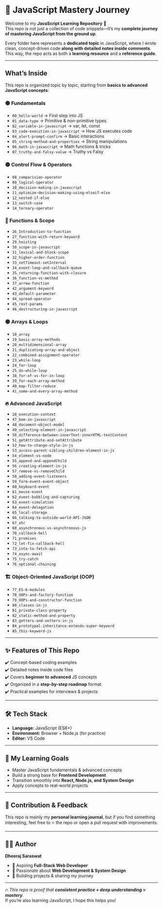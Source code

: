 # 🚀 JavaScript Mastery Journey  

Welcome to my **JavaScript Learning Repository** 🎉  
This repo is not just a collection of code snippets—it’s my **complete journey of mastering JavaScript from the ground up**.  

Every folder here represents a **dedicated topic** in JavaScript, where I wrote clean, concept-driven code **along with detailed notes inside comments**. This way, the repo acts as both a **learning resource** and a **reference guide**.  

---

## What’s Inside  

This repo is organized topic by topic, starting from **basics to advanced JavaScript concepts**:  

### 🟢 Fundamentals  
- `00_hello-world` → First step into JS  
- `01_data-type` → Primitive & non-primitive types  
- `02_variable-in-javascript` → var, let, const  
- `03_code-execution-in-javascript` → How JS executes code  
- `04_alert-prompt-confirm` → Basic interactions  
- `05_string-method-and-properties` → String manipulations  
- `06_math-in-javascript` → Math functions & tricks  
- `07_truthy-and-falsy-value` → Truthy vs Falsy  

### 🟡 Control Flow & Operators  
- `08_comparision-operator`  
- `09_logical-operator`  
- `10_decision-making-in-javascript`  
- `11_optimize-decision-making-using-elseif-else`  
- `12_nested-if-else`  
- `13_switch-case`  
- `14_ternary-operator`  

### 🔵 Functions & Scope  
- `26_Introduction-to-function`  
- `27_function-with-return-keyword`  
- `29_hoisting`  
- `30_scope-in-javascript`  
- `31_lexical-and-block-scope`  
- `32_higher-order-function`  
- `33_setTimeout-setInterval`  
- `34_event-loop-and-callback-queue`  
- `35_returning-function-with-closure`  
- `36_function-vs-method`  
- `37_arrow-function`  
- `42_argument-keyword`  
- `43_default-parameter`  
- `44_spread-operator`  
- `45_rest-params`  
- `46_destructuring-in-javascript`  

### 🟣 Arrays & Loops  
- `18_array`  
- `19_basic-array-methods`  
- `20_multidimensional-array`  
- `21_duplicating-array-and-object`  
- `22_combined-assignment-operator`  
- `23_while-loop`  
- `24_for-loop`  
- `25_do-while-loop`  
- `38_for-of-vs-for-in-loop`  
- `39_for-each-array-method`  
- `40_map-filter-reduce`  
- `41_some-and-every-array-method`  

### 🔥 Advanced JavaScript  
- `28_execution-context`  
- `47_bom-in-javascript`  
- `48_document-object-model`  
- `49_selecting-element-in-javascript`  
- `50_difference-between-innerText-innerHTML-textContent`  
- `51_getAttribute-and-setAttribute`  
- `52_how-to-change-style-in-js`  
- `53_access-parent-sibling-children-element-in-js`  
- `54_element-vs-node`  
- `55_append-and-appendChild`  
- `56_creating-element-in-js`  
- `57_remove-vs-removeChild`  
- `58_adding-event-listeners`  
- `59_form-event-event-object`  
- `60_keyboard-event`  
- `61_mouse-event`  
- `62_event-bubbling-and-capturing`  
- `63_event-simulation`  
- `64_event-delegation`  
- `65_local-storage`  
- `66_talking-to-outside-world-API-JSON`  
- `67_xhr`  
- `68_asynchronous-vs-asynchronous-js`  
- `70_callback-hell`  
- `71_promises`  
- `72_let-fix-callback-hell`  
- `73_into-to-fetch-api`  
- `74_async-await`  
- `75_try-catch`  
- `76_optional-chaining`  

### 🏗️ Object-Oriented JavaScript (OOP)  
- `77_ES-6-modules`  
- `78_OOPs-and-factory-function`  
- `79_OOPs-and-constructor-function`  
- `80_classes-in-js`  
- `81_private-class-property`  
- `82_static-method-and-property`  
- `83_getters-and-setters-in-js`  
- `84_prototypal-inheritance-extends-super-keyword`  
- `85_this-keyword-js`  

---

## ✨ Features of This Repo  
✔️ Concept-based coding examples  
✔️ Detailed notes inside code files  
✔️ Covers **beginner to advanced** JS concepts  
✔️ Organized in a **step-by-step roadmap** format  
✔️ Practical examples for interviews & projects  

---

## 🛠️ Tech Stack  
- **Language:** JavaScript (ES6+)  
- **Environment:** Browser + Node.js (for practice)  
- **Editor:** VS Code  

---

## 🎯 My Learning Goals  
- Master JavaScript fundamentals & advanced concepts  
- Build a strong base for **Frontend Development**  
- Transition smoothly into **React, Node.js, and System Design**  
- Apply concepts to real-world projects  

---

## 🤝 Contribution & Feedback  
This repo is mainly my **personal learning journal**, but if you find something interesting, feel free to ⭐ the repo or open a pull request with improvements.  

---

## 🧑‍💻 Author  
**Dheeraj Saraswat**  
- 💼 Aspiring **Full-Stack Web Developer**  
- 📘 Passionate about **Web Development & System Design**  
- 🚀 Building projects & sharing my journey  

---

🔥 _This repo is proof that **consistent practice + deep understanding = mastery**._  
If you’re also learning JavaScript, I hope this helps you!  
